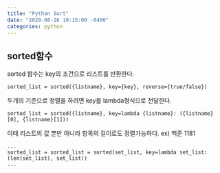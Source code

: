 ```yaml
---
title: "Python Sort"
date: "2020-08-26 19:15:00 -0400"
categories: python
---
```

## sorted함수
sorted 함수는 key의 조건으로 리스트를 반환한다.
```
sorted_list = sorted({listname}, key={key}, reverse={true/false})
```

두개의 기준으로 정렬을 하려면 key를 lambda형식으로 전달한다.
```
sorted_list = sorted({listname}, key=lambda {listname}: ({listname}[0], {listname}[1]))
```

이때 리스트의 값 뿐만 아니라 항목의 길이로도 정렬가능하다.
ex) 백준 1181
```
...
sorted_list = sorted_list = sorted(set_list, key=lambda set_list: (len(set_list), set_list))
...
```